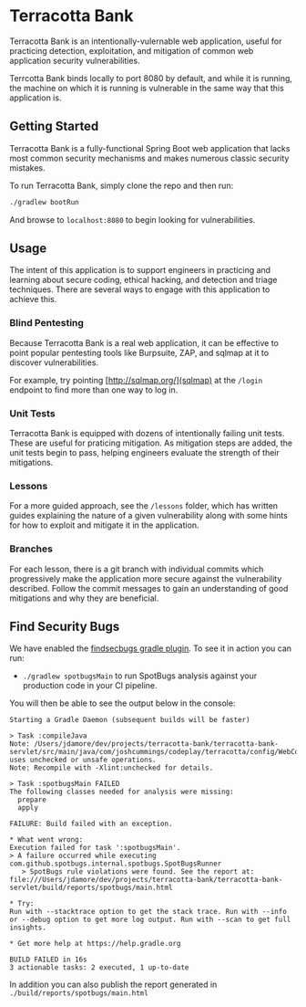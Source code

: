 # Terracotta Bank

Terracotta Bank is an intentionally-vulernable web application, useful for practicing detection, exploitation, and mitigation of common web application security vulnerabilities.

Terrcotta Bank binds locally to port 8080 by default, and while it is running, the machine on which it is running is vulnerable in the same way that this application is.

## Getting Started

Terracotta Bank is a fully-functional Spring Boot web application that lacks most common security mechanisms and makes numerous classic security mistakes.
 
To run Terracotta Bank, simply clone the repo and then run:

```bash
./gradlew bootRun
```

And browse to `localhost:8080` to begin looking for vulnerabilities.

## Usage

The intent of this application is to support engineers in practicing and learning about secure coding, ethical hacking, and detection and triage techniques. There are several ways to engage with this application to achieve this.

### Blind Pentesting

Because Terracotta Bank is a real web application, it can be effective to point popular pentesting tools like Burpsuite, ZAP, and sqlmap at it to discover vulnerabilities.

For example, try pointing [http://sqlmap.org/](sqlmap) at the `/login` endpoint to find more than one way to log in.

### Unit Tests

Terracotta Bank is equipped with dozens of intentionally failing unit tests. These are useful for praticing mitigation. As mitigation steps are added, the unit tests begin to pass, helping engineers evaluate the strength of their mitigations.

### Lessons

For a more guided approach, see the `/lessons` folder, which has written guides explaining the nature of a given vulnerability along with some hints for how to exploit and mitigate it in the application.
 
### Branches

For each lesson, there is a git branch with individual commits which progressively make the application more secure against the vulnerability described. Follow the commit messages to gain an understanding of good mitigations and why they are beneficial.

## Find Security Bugs

We have enabled the [findsecbugs gradle plugin](https://spotbugs.readthedocs.io/en/latest/gradle.html).
To see it in action you can run:

* `./gradlew spotbugsMain` to run SpotBugs analysis against your production code in your CI pipeline.

You will then be able to see the output below in the console:

```
Starting a Gradle Daemon (subsequent builds will be faster)

> Task :compileJava
Note: /Users/jdamore/dev/projects/terracotta-bank/terracotta-bank-servlet/src/main/java/com/joshcummings/codeplay/terracotta/config/WebConfiguration.java uses unchecked or unsafe operations.
Note: Recompile with -Xlint:unchecked for details.

> Task :spotbugsMain FAILED
The following classes needed for analysis were missing:
  prepare
  apply

FAILURE: Build failed with an exception.

* What went wrong:
Execution failed for task ':spotbugsMain'.
> A failure occurred while executing com.github.spotbugs.internal.spotbugs.SpotBugsRunner
   > SpotBugs rule violations were found. See the report at: file:///Users/jdamore/dev/projects/terracotta-bank/terracotta-bank-servlet/build/reports/spotbugs/main.html

* Try:
Run with --stacktrace option to get the stack trace. Run with --info or --debug option to get more log output. Run with --scan to get full insights.

* Get more help at https://help.gradle.org

BUILD FAILED in 16s
3 actionable tasks: 2 executed, 1 up-to-date
```

In addition you can also publish the report generated in `./build/reports/spotbugs/main.html`

